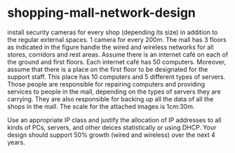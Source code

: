 # shopping-mall-network-design
install security cameras for every shop (depending its size) in addition to the regular external spaces. 1 camera for every 200m. 
The mall has 3 floors as indicated in the figure
handle the wired and wireless networks for all stores, corridors and rest areas. 
Assume there is an internet café on each of the ground and first floors. 
Each internet café has 50 computers. Moreover, assume that there is a place on the first floor to be designated for the support staff.
This place has 10 computers and 5 different types of servers.
Those people are responsible for repairing computers and providing services to people in the mall, depending on the types of servers they are carrying. 
They are also responsible for backing up all the data of all the shops in the mall. 
The scale for the attached images is 1cm:30m.

Use an appropriate IP class and justify the allocation of IP addresses to all kinds of PCs, servers, and other deices statistically or using DHCP. Your design should support 50% growth (wired and wireless) over the next 4 years.
